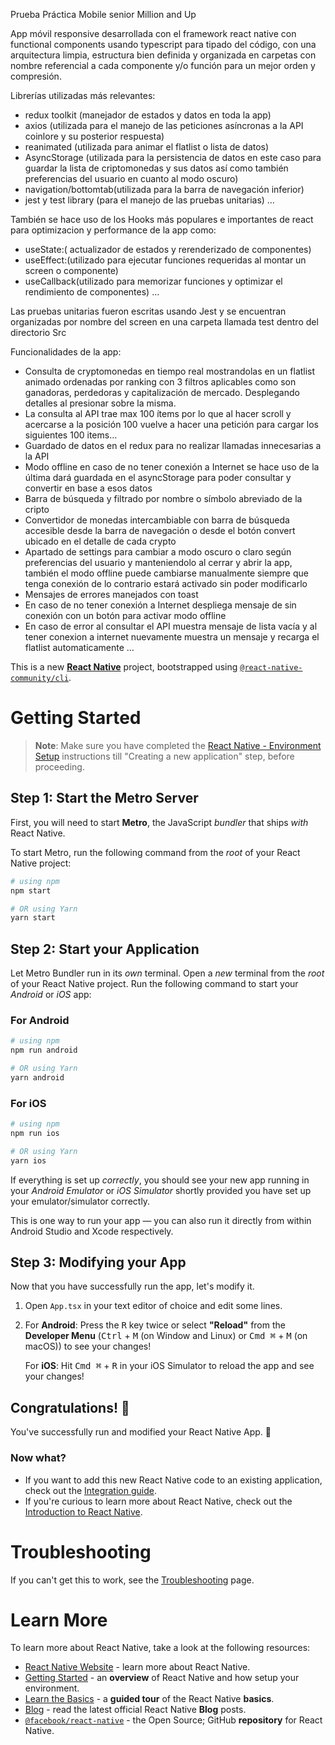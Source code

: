 
Prueba Práctica Mobile senior Million and Up 

App móvil responsive desarrollada con el framework react native con functional components usando typescript para tipado del código, con una arquitectura limpia, estructura bien definida y organizada en carpetas con nombre referencial a cada componente y/o función para un mejor orden y compresión.

Librerías utilizadas más relevantes:

- redux toolkit (manejador de estados y datos en toda la app)
- axios (utilizada para el manejo de las peticiones asíncronas a la API coinlore y su posterior respuesta)
- reanimated (utilizada para animar el flatlist o lista de datos)
- AsyncStorage (utilizada para la persistencia de datos en este caso para guardar la lista de criptomonedas y sus datos así como también  preferencias del usuario en cuanto al modo oscuro)
- navigation/bottomtab(utilizada para la barra de navegación inferior)
- jest y test library (para el manejo de las pruebas unitarias)
…

También se hace uso de los Hooks más populares e importantes de react para optimizacion y performance de la app como:

- useState:( actualizador de estados y rerenderizado de componentes)
- useEffect:(utilizado para ejecutar funciones requeridas al montar un screen o componente)
- useCallback(utilizado para memorizar funciones y optimizar el rendimiento de componentes)
…

Las pruebas unitarias fueron escritas usando Jest y se encuentran  organizadas por nombre del screen en una carpeta llamada test dentro del directorio Src 

Funcionalidades de la app:

-  Consulta de cryptomonedas en tiempo real mostrandolas en un flatlist animado ordenadas por ranking con 3 filtros aplicables como son ganadoras, perdedoras y capitalización de mercado. Desplegando detalles  al presionar sobre la misma.
-  La consulta al API trae max 100 ítems por lo que al hacer scroll y acercarse a la posición 100 vuelve a hacer una petición para cargar los siguientes 100 items…
-  Guardado de datos en el redux para no realizar llamadas innecesarias a la API
-  Modo offline en caso de no tener conexión a Internet se hace uso de la última dará guardada en el asyncStorage para poder consultar y convertir en base a esos datos
-  Barra de búsqueda y filtrado por nombre o símbolo abreviado de la cripto
-  Convertidor de monedas intercambiable con barra de búsqueda accesible desde la barra de navegación o desde el botón convert ubicado en el detalle de cada crypto
-  Apartado de settings para cambiar a modo oscuro o claro según preferencias del usuario y manteniendolo al cerrar y abrir la app, también el modo offline puede cambiarse manualmente siempre que tenga conexión de lo contrario estará activado sin poder modificarlo
-  Mensajes de errores manejados con toast
-  En caso de no tener conexión a Internet despliega mensaje de sin conexión con un botón para activar modo offline
-  En caso de error al consultar el API muestra mensaje de lista vacía y al tener conexion a internet nuevamente muestra un mensaje y recarga el flatlist automaticamente
…

This is a new [**React Native**](https://reactnative.dev) project, bootstrapped using [`@react-native-community/cli`](https://github.com/react-native-community/cli).

# Getting Started

>**Note**: Make sure you have completed the [React Native - Environment Setup](https://reactnative.dev/docs/environment-setup) instructions till "Creating a new application" step, before proceeding.

## Step 1: Start the Metro Server

First, you will need to start **Metro**, the JavaScript _bundler_ that ships _with_ React Native.

To start Metro, run the following command from the _root_ of your React Native project:

```bash
# using npm
npm start

# OR using Yarn
yarn start
```

## Step 2: Start your Application

Let Metro Bundler run in its _own_ terminal. Open a _new_ terminal from the _root_ of your React Native project. Run the following command to start your _Android_ or _iOS_ app:

### For Android

```bash
# using npm
npm run android

# OR using Yarn
yarn android
```

### For iOS

```bash
# using npm
npm run ios

# OR using Yarn
yarn ios
```

If everything is set up _correctly_, you should see your new app running in your _Android Emulator_ or _iOS Simulator_ shortly provided you have set up your emulator/simulator correctly.

This is one way to run your app — you can also run it directly from within Android Studio and Xcode respectively.

## Step 3: Modifying your App

Now that you have successfully run the app, let's modify it.

1. Open `App.tsx` in your text editor of choice and edit some lines.
2. For **Android**: Press the <kbd>R</kbd> key twice or select **"Reload"** from the **Developer Menu** (<kbd>Ctrl</kbd> + <kbd>M</kbd> (on Window and Linux) or <kbd>Cmd ⌘</kbd> + <kbd>M</kbd> (on macOS)) to see your changes!

   For **iOS**: Hit <kbd>Cmd ⌘</kbd> + <kbd>R</kbd> in your iOS Simulator to reload the app and see your changes!

## Congratulations! :tada:

You've successfully run and modified your React Native App. :partying_face:

### Now what?

- If you want to add this new React Native code to an existing application, check out the [Integration guide](https://reactnative.dev/docs/integration-with-existing-apps).
- If you're curious to learn more about React Native, check out the [Introduction to React Native](https://reactnative.dev/docs/getting-started).

# Troubleshooting

If you can't get this to work, see the [Troubleshooting](https://reactnative.dev/docs/troubleshooting) page.

# Learn More

To learn more about React Native, take a look at the following resources:

- [React Native Website](https://reactnative.dev) - learn more about React Native.
- [Getting Started](https://reactnative.dev/docs/environment-setup) - an **overview** of React Native and how setup your environment.
- [Learn the Basics](https://reactnative.dev/docs/getting-started) - a **guided tour** of the React Native **basics**.
- [Blog](https://reactnative.dev/blog) - read the latest official React Native **Blog** posts.
- [`@facebook/react-native`](https://github.com/facebook/react-native) - the Open Source; GitHub **repository** for React Native.

